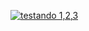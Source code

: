 [![testando 1,2,3 ](https://assets.digitalocean.com/articles/alligator/boo.svg)](https://digitalocean.com)

